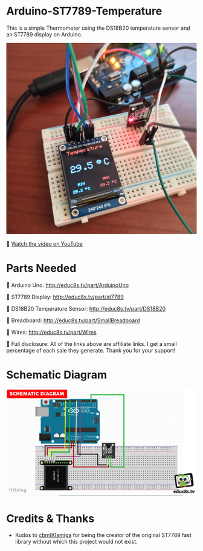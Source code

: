 # Arduino-ST7789-Temperature

This is a simple Thermometer using the DS18B20 temperature sensor and an ST7789 display on Arduino.

<p align="center">
  <img src="demo.jpg" alt="Running Sketch" width="640">
</p>

🎥 [Watch the video on YouTube](https://www.youtube.com/watch?v=-nECx4DOE84)

# Parts Needed
🛒 Arduino Uno: http://educ8s.tv/part/ArduinoUno

🛒 ST7789 Display: http://educ8s.tv/part/st7789

🛒 DS18B20 Temperature Sensor: http://educ8s.tv/part/DS18B20

🛒 Breadboard: http://educ8s.tv/part/SmallBreadboard

🛒 Wires: http://educ8s.tv/part/Wires

💖 Full disclosure: All of the links above are affiliate links. I get a small percentage of each sale they generate. Thank you for your support!

# Schematic Diagram

<p align="center">
  <img src="schematic.jpg" alt="Scematic Diagram" width="640">
</p>


# Credits & Thanks

  - Kudos to [cbm80amiga](https://github.com/cbm80amiga) for being the creator of the original ST7789 fast library without which this project would not exist.

